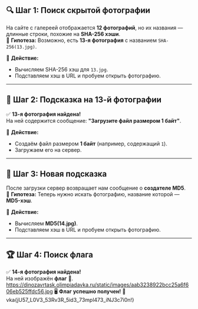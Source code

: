 

## 🔍 Шаг 1: Поиск скрытой фотографии  
На сайте с галереей отображается **12 фотографий**, но их названия — длинные строки, похожие на **SHA-256 хэши**.  
🤔 **Гипотеза:** Возможно, есть **13-я фотография** с названием `SHA-256(13.jpg)`.  

🎯 **Действие:**  
- Вычисляем SHA-256 хэш для `13.jpg`.  
- Подставляем хэш в URL и пробуем открыть фотографию.  

---

## 📸 Шаг 2: Подсказка на 13-й фотографии  
✅ **13-я фотография найдена!**  
На ней содержится сообщение: **"Загрузите файл размером 1 байт"**.  

🎯 **Действие:**  
- Создаём файл размером **1 байт** (например, содержащий `1`).  
- Загружаем его на сервер.  

---

## 🔑 Шаг 3: Новая подсказка  
После загрузки сервер возвращает нам сообщение о **создателе MD5**.  
🤔 **Гипотеза:** Теперь нужно искать фотографию, название которой — **MD5-хэш**.  

🎯 **Действие:**  
- Вычисляем **MD5(14.jpg)**.  
- Подставляем хэш в URL и пробуем открыть фотографию.  

---

## 🏆 Шаг 4: Поиск флага  
✅ **14-я фотография найдена!**  
На ней изображён **флаг** 🎉.  
https://dinozavrtask.olimpiadavka.ru/static/images/aab3238922bcc25a6f606eb525ffdc56.jpg
🖥 **Флаг успешно получен!** 🚀  
vka{jU57_L0V3_53Rv3R_5id3_73mpl473_iNJ3c7i0n!}

